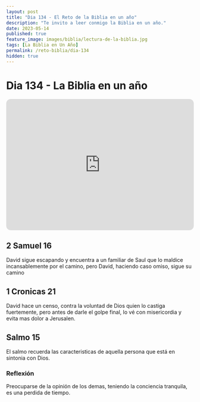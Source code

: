 ```yaml
---
layout: post
title: "Dia 134 - El Reto de la Biblia en un año"
description: "Te invito a leer conmigo la Biblia en un año."
date: 2023-05-14
published: true
feature_image: images/biblia/lectura-de-la-biblia.jpg
tags: [La Biblia en Un Año]
permalink: /reto-biblia/dia-134
hidden: true
---
```


# Dia 134 - La Biblia en un año 
<iframe style="border-radius:12px" src="https://open.spotify.com/embed/episode/0EVBZZT3YNfw5kxf3wgQIu?utm_source=generator" width="100%" height="352" frameBorder="0" allowfullscreen="" allow="autoplay; clipboard-write; encrypted-media; fullscreen; picture-in-picture" loading="lazy"></iframe>

## 2 Samuel 16
David sigue escapando y encuentra a un familiar de Saul que lo maldice incansablemente por el camino, pero David, haciendo caso omiso, sigue su camino

## 1 Cronicas 21
David hace un censo, contra la voluntad de Dios quien lo castiga fuertemente, pero antes de darle el golpe final, lo vé con misericordia y evita mas dolor a Jerusalen.


## Salmo 15
El salmo recuerda las caracteristicas de aquella persona que está en sintonia con Dios.

### Reflexión
Preocuparse de la opinión de los demas, teniendo la conciencia tranquila, es una perdida de tiempo.
